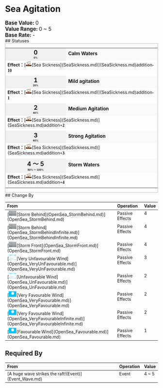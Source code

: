 # Sea Agitation  
  
<div style="font-size:1.2em"><b>Base Value: </b> 0 </div>  
<div style="font-size:1.2em"><b>Value Range: </b> 0 ~ 5 </div>  
<div style="font-size:1.2em"><b>Base Rate: </b> - </div>  
## Statuses  
<div  style="border:1px solid #BBB"><table><tr style="height:2em;"><td style="background-color:#F0F0F0;text-align:center;width:180px;font-size:1.4em;font-weight:bold;vertical-align:middle;"><div>0<div><div style="font-size:0.4em">0%</div></td><td colspan=2 style="font-size:1.1em;vertical-align:middle;background-color:#F9F9F9;"><div><b>Calm Waters</b></div><div style="font-size:0.8em;padding-top:4px;"></div></td></tr><tr><td colspan=2><b>Effect：</b>[<div style="width:20px;display:inline-block;text-align:center"><img decoding="async" src="Sprite/Distance.png" href="a.md" style="max-width:20px;max-height:20px;"></div>[Sea Sickness](SeaSickness.md)](SeaSickness.md)addition<span style="font-family:ui-monospace"><b>-10</b></span></td></tr><tr><td colspan=2></td></tr><tr style="height:2em;"><td style="background-color:#F0F0F0;text-align:center;width:180px;font-size:1.4em;font-weight:bold;vertical-align:middle;"><div>1<div><div style="font-size:0.4em">20%</div></td><td colspan=2 style="font-size:1.1em;vertical-align:middle;background-color:#F9F9F9;"><div><b>Mild agitation</b></div><div style="font-size:0.8em;padding-top:4px;"></div></td></tr><tr><td colspan=2><b>Effect：</b>[<div style="width:20px;display:inline-block;text-align:center"><img decoding="async" src="Sprite/Distance.png" href="a.md" style="max-width:20px;max-height:20px;"></div>[Sea Sickness](SeaSickness.md)](SeaSickness.md)addition<span style="font-family:ui-monospace"><b>-1</b></span></td></tr><tr><td colspan=2></td></tr><tr style="height:2em;"><td style="background-color:#F0F0F0;text-align:center;width:180px;font-size:1.4em;font-weight:bold;vertical-align:middle;"><div>2<div><div style="font-size:0.4em">40%</div></td><td colspan=2 style="font-size:1.1em;vertical-align:middle;background-color:#F9F9F9;"><div><b>Medium Agitation</b></div><div style="font-size:0.8em;padding-top:4px;"></div></td></tr><tr><td colspan=2><b>Effect：</b>[<div style="width:20px;display:inline-block;text-align:center"><img decoding="async" src="Sprite/Distance.png" href="a.md" style="max-width:20px;max-height:20px;"></div>[Sea Sickness](SeaSickness.md)](SeaSickness.md)addition<span style="font-family:ui-monospace"><b>+2</b></span></td></tr><tr><td colspan=2></td></tr><tr style="height:2em;"><td style="background-color:#F0F0F0;text-align:center;width:180px;font-size:1.4em;font-weight:bold;vertical-align:middle;"><div>3<div><div style="font-size:0.4em">60%</div></td><td colspan=2 style="font-size:1.1em;vertical-align:middle;background-color:#F9F9F9;"><div><b>Strong Agitation</b></div><div style="font-size:0.8em;padding-top:4px;"></div></td></tr><tr><td colspan=2><b>Effect：</b>[<div style="width:20px;display:inline-block;text-align:center"><img decoding="async" src="Sprite/Distance.png" href="a.md" style="max-width:20px;max-height:20px;"></div>[Sea Sickness](SeaSickness.md)](SeaSickness.md)addition<span style="font-family:ui-monospace"><b>+3</b></span></td></tr><tr><td colspan=2></td></tr><tr style="height:2em;"><td style="background-color:#F0F0F0;text-align:center;width:180px;font-size:1.4em;font-weight:bold;vertical-align:middle;"><div>4 ～ 5<div><div style="font-size:0.4em">80% ～ 100%</div></td><td colspan=2 style="font-size:1.1em;vertical-align:middle;background-color:#F9F9F9;"><div><b>Storm Waters</b></div><div style="font-size:0.8em;padding-top:4px;"></div></td></tr><tr><td colspan=2><b>Effect：</b>[<div style="width:20px;display:inline-block;text-align:center"><img decoding="async" src="Sprite/Distance.png" href="a.md" style="max-width:20px;max-height:20px;"></div>[Sea Sickness](SeaSickness.md)](SeaSickness.md)addition<span style="font-family:ui-monospace"><b>+4</b></span></td></tr><tr><td colspan=2></td></tr></table></div>  
## Change By  
<table class="table table-bordered" data-toggle="table"  ><thead style=""><tr ><th  style="text-align:left;vertical-align:top;"  >From</th><th  style="text-align:left;vertical-align:top;"  >Operation</th><th  style="text-align:left;vertical-align:top;"  data-sortable="true"  >Value</th></tr></thead><tr ><td  style="text-align:left;vertical-align:top;"  >[<div style="width:25px;display:inline-block;text-align:center"><img decoding="async" src="Sprite/WeatherHeavyRain_0.png" href="a.md" style="max-width:25px;max-height:25px;"></div>[Storm Behind](OpenSea_StormBehind.md)](OpenSea_StormBehind.md)</td><td  style="text-align:left;vertical-align:top;"  >Passive Effects</td><td  style="text-align:left;vertical-align:top;"  >4</td></tr><tr ><td  style="text-align:left;vertical-align:top;"  >[<div style="width:25px;display:inline-block;text-align:center"><img decoding="async" src="Sprite/WeatherHeavyRain_0.png" href="a.md" style="max-width:25px;max-height:25px;"></div>[Storm Behind](OpenSea_StormBehindInfinite.md)](OpenSea_StormBehindInfinite.md)</td><td  style="text-align:left;vertical-align:top;"  >Passive Effects</td><td  style="text-align:left;vertical-align:top;"  >4</td></tr><tr ><td  style="text-align:left;vertical-align:top;"  >[<div style="width:25px;display:inline-block;text-align:center"><img decoding="async" src="Sprite/WeatherHeavyRain_0.png" href="a.md" style="max-width:25px;max-height:25px;"></div>[Storm Front](OpenSea_StormFront.md)](OpenSea_StormFront.md)</td><td  style="text-align:left;vertical-align:top;"  >Passive Effects</td><td  style="text-align:left;vertical-align:top;"  >4</td></tr><tr ><td  style="text-align:left;vertical-align:top;"  >[<div style="width:25px;display:inline-block;text-align:center"><img decoding="async" src="Sprite/WeatherCloudy_0.png" href="a.md" style="max-width:25px;max-height:25px;"></div>[Very Unfavourable Wind](OpenSea_VeryUnFavourable.md)](OpenSea_VeryUnFavourable.md)</td><td  style="text-align:left;vertical-align:top;"  >Passive Effects</td><td  style="text-align:left;vertical-align:top;"  >3</td></tr><tr ><td  style="text-align:left;vertical-align:top;"  >[<div style="width:25px;display:inline-block;text-align:center"><img decoding="async" src="Sprite/WeatherCloudy_0.png" href="a.md" style="max-width:25px;max-height:25px;"></div>[Unfavourable Wind](OpenSea_UnFavourable.md)](OpenSea_UnFavourable.md)</td><td  style="text-align:left;vertical-align:top;"  >Passive Effects</td><td  style="text-align:left;vertical-align:top;"  >2</td></tr><tr ><td  style="text-align:left;vertical-align:top;"  >[<div style="width:25px;display:inline-block;text-align:center"><img decoding="async" src="Sprite/WeatherClear_0.png" href="a.md" style="max-width:25px;max-height:25px;"></div>[Very Favourable Wind](OpenSea_VeryFavourable.md)](OpenSea_VeryFavourable.md)</td><td  style="text-align:left;vertical-align:top;"  >Passive Effects</td><td  style="text-align:left;vertical-align:top;"  >2</td></tr><tr ><td  style="text-align:left;vertical-align:top;"  >[<div style="width:25px;display:inline-block;text-align:center"><img decoding="async" src="Sprite/WeatherClear_0.png" href="a.md" style="max-width:25px;max-height:25px;"></div>[Very Favourable Wind](OpenSea_VeryFavourableInfinite.md)](OpenSea_VeryFavourableInfinite.md)</td><td  style="text-align:left;vertical-align:top;"  >Passive Effects</td><td  style="text-align:left;vertical-align:top;"  >2</td></tr><tr ><td  style="text-align:left;vertical-align:top;"  >[<div style="width:25px;display:inline-block;text-align:center"><img decoding="async" src="Sprite/WeatherClear_0.png" href="a.md" style="max-width:25px;max-height:25px;"></div>[Favourable Wind](OpenSea_Favourable.md)](OpenSea_Favourable.md)</td><td  style="text-align:left;vertical-align:top;"  >Passive Effects</td><td  style="text-align:left;vertical-align:top;"  >1</td></tr></tbody></table>  
  
## Required By  
<table class="table table-bordered" data-toggle="table"  ><thead style=""><tr ><th  style="text-align:left;vertical-align:top;"  >From</th><th  style="text-align:left;vertical-align:top;"  >Operation</th><th  style="text-align:left;vertical-align:top;"  data-sortable="true"  >Value</th></tr></thead><tr ><td  style="text-align:left;vertical-align:top;"  >[A huge wave strikes the raft!(Event)](Event_Wave.md)</td><td  style="text-align:left;vertical-align:top;"  >Event</td><td  style="text-align:left;vertical-align:top;"  >4 ~ 5</td></tr></tbody></table>  
  


<script>document.title="Sea Agitation - Card Survival Wiki";</script>